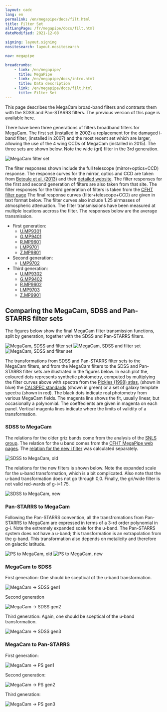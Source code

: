 ```yaml
---
layout: cadc
lang: en
permalink: /en/megapipe/docs/filt.html
title: Filter Set
altLangPage: /fr/megapipe/docs/filt.html
dateModified: 2021-12-08

signing: layout.signing
nositesearch: layout.nositesearch

nav: megapipe

breadcrumbs:
    - link: /en/megapipe/
      title: MegaPipe
    - link: /en/megapipe/docs/intro.html
      title: Data description
    - link: /en/megapipe/docs/filt.html
      title: Filter Set
---
```


<p>
    This page describes the MegaCam broad-band filters and contrasts them with the SDSS and Pan-STARRS filters.
    The previous version of this page is available <a href="filtold.html">here</a>. 
</p>
<p>
    There have been three generations of filters broadband filters for MegaCam.
    The first set (installed in 2002) a replacement for the damaged i-band filter,
    (installed in 2007) and the most recent set which are larger, allowing
    the use of the 4 wing CCDs of MegaCam (installed in 2015). The three sets are shown
    below. Note the wide (gri) filter in the 3rd generation.
</p>
<img class="img-responsive" src="/static/images/megapipe/msp123.gif" alt="MegaCam filter set"/>
<p>
    The filter responses shown include the full telescope
    (mirror+optics+CCD) response. The response curves for the mirror,
    optics and CCD are taken from <a rel="external" href="http://adsabs.harvard.edu/abs/2013A%26A...552A.124B">Betoule
    et al. (2013)</a> and their <a rel="external" href="http://supernovae.in2p3.fr/snls_sdss/">detailed website</a>.
    The filter responses for the first and second generation of
    filters are also taken from that site. The filter responses for
    the third generation of filters is taken from
    the <a rel="external" href="http://www.cfht.hawaii.edu/Instruments/Filters/megaprime.html">CFHT
    filter page</a> The final response curves (filter+telescope+CCD)
    are given in text format below. The filter curves also include
    1.25 airmasses of atmospheric attenuation.  The filter
    transmissions have been measured at multiple locations accross the
    filter. The responses below are the average transmission.
</p>
<ul>
  <li>First generation:
    <ul>
      <li><a href="/static/files/megapipe/U.MP9301.fil">U.MP9301</a></li>
      <li><a href="/static/files/megapipe/G.MP9401.fil">G.MP9401</a></li>
      <li><a href="/static/files/megapipe/R.MP9601.fil">R.MP9601</a></li>
      <li><a href="/static/files/megapipe/I.MP9701.fil">I.MP9701</a></li>
      <li><a href="/static/files/megapipe/Z.MP9801.fil">Z.MP9801</a></li>
    </ul>
  </li>
  <li>Second generation:
    <ul>
      <li><a href="/static/files/megapipe/I.MP9702.fil">I.MP9702</a></li>
    </ul>
  </li>
  <li>Third generation:
      <ul>
        <li><a href="/static/files/megapipe/U.MP9302.fil">U.MP9302</a></li>
        <li><a href="/static/files/megapipe/G.MP9402.fil">G.MP9402</a></li>
        <li><a href="/static/files/megapipe/R.MP9602.fil">R.MP9602</a></li>
        <li><a href="/static/files/megapipe/I.MP9703.fil">I.MP9703</a></li>
        <li><a href="/static/files/megapipe/Z.MP9901.fil">Z.MP9901</a></li>
      </ul>
  </li>
</ul>
<h2>Comparing the MegaCam, SDSS and Pan-STARRS filter sets</h2>
<p>
    The figures below show the final MegaCam filter transmission
    functions, split by generation, together with the SDSS and Pan-STARRS
    filters.
</p>
<img class="img-responsive" src="/static/images/megapipe/msp1.gif" alt="MegaCam, SDSS and filter set"/>
<img class="img-responsive" src="/static/images/megapipe/msp2.gif" alt="MegaCam, SDSS and filter set"/>
<img class="img-responsive" src="/static/images/megapipe/msp3.gif" alt="MegaCam, SDSS and filter set"/>
<p>
    The transformations from SDSS and Pan-STARRS filter sets to the
    MegaCam filters, and from the MegaCam filters to the SDSS and
    Pan-STARRS filter sets are illustrated in the figures below. 
    In each plot the, coloured dots represents synthetic photometry,
    computed by multiplying the filter curves above with spectra from
    the <a rel="external" href="https://adsabs.harvard.edu/abs/1998PASP..110..863P">Pickles
    (1998) atlas</a>, (shown in blue) the <a rel="external" href="http://www.stsci.edu/hst/observatory/crds/calspec.html">CALSPEC
    standards</a> (shown in green) or a set of galaxy template spectra
    (shown in red).  The black dots indicate real photometry from
    various MegaCam fields.  The magenta line shows the fit, usually
    linear, but occasionally a polynomial. The coeffecients are given
    in magenta on each panel.  Vertical magenta lines indicate where
    the limits of validity of a transformation.
</p>
<h3>SDSS to MegaCam</h3>
<p>
    The relations for the older griz bands come from the analysis of the
    <a rel="external"  href="http://www.astro.uvic.ca/~pritchet/SN/Calib/ColourTerms-2006Jun19/index.html#Sec04">SNLS group</a>.
    The relation for the u band comes from the 
    <a rel="external"  href="http://cfht.hawaii.edu/Instruments/Imaging/MegaPrime/generalinformation.html">CFHT MegaPipe web pages</a>.
    The <a href="ifilt.html">relation for the new i filter</a> was calculated separately.
</p>
<img class="img-responsive" src="/static/images/megapipe/sdss.sm.megaold.gif" alt="SDSS to MegaCam, old"/>
<p>
    The relations for the new filters is shown below. Note the
    expanded scale for the u-band transformation, which is a bit
    complicated. Also note that the u-band transformation does not go
    through 0,0. Finally, the gri/wide filter is not valid red-wards
    of g-i=1.75.
</p>
<img class="img-responsive" src="/static/images/megapipe/sdss.sm.meganew.gif" alt="SDSS to MegaCam, new"/>
<h3>Pan-STARRS to MegaCam</h3> 
<p>
    Following the Pan-STARRS convention, all the transfromations from
    Pan-STARRS to MegaCam are expressed in terms of a 3-rd order
    polynomial in g-i.  Note the extremely expanded scale for the
    u-band. The Pan-STARRS system does not have a u-band; this
    transformation is an extrapolation from the g-band. This
    transformation also depends on metalicity and therefore on
    galactic latitude. 
</p>

<img class="img-responsive" src="/static/images/megapipe/ps.sm.megaold.gif" alt="PS to MegaCam, old"/> 
<img class="img-responsive" src="/static/images/megapipe/ps.sm.meganew.gif" alt="PS to MegaCam, new"/>
<h3>MegaCam to SDSS</h3>
<p>
    First generation: One should be sceptical of the u-band transformation.
</p>
<img class="img-responsive" src="/static/images/megapipe/mega2sdss.gen1.gif" alt="MegaCam -> SDSS gen1"/>
<p>
    Second generation
</p>
<img class="img-responsive" src="/static/images/megapipe/mega2sdss.gen2.gif" alt="MegaCam -> SDSS gen2"/>
<p>
    Third generation: Again, one should be sceptical of the u-band transformation.
</p>
<img class="img-responsive" src="/static/images/megapipe/mega2sdss.gen3.gif" alt="MegaCam -> SDSS gen3"/>
<h3>MegaCam to Pan-STARRS</h3>
<p>
    First generation: 
</p>
<img class="img-responsive" src="/static/images/megapipe/mega2ps.gen1.gif" alt="MegaCam -> PS gen1"/>
<p>
    Second generation:
</p>
<img class="img-responsive" src="/static/images/megapipe/mega2ps.gen2.gif" alt="MegaCam -> PS gen2"/>
<p>
    Third generation:
</p>
<img class="img-responsive" src="/static/images/megapipe/mega2ps.gen3.gif" alt="MegaCam -> PS gen3"/>
